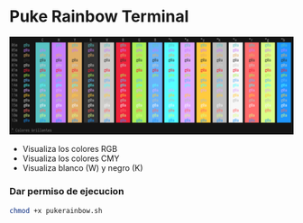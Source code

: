 # Puke Rainbow Terminal

<p align="center"><img src="imagen/screenshot_00.png" width="1100"></p>

- Visualiza los colores RGB
- Visualiza los colores CMY
- Visualiza blanco (W) y negro (K)

### Dar permiso de ejecucion
```sh
chmod +x pukerainbow.sh
```

